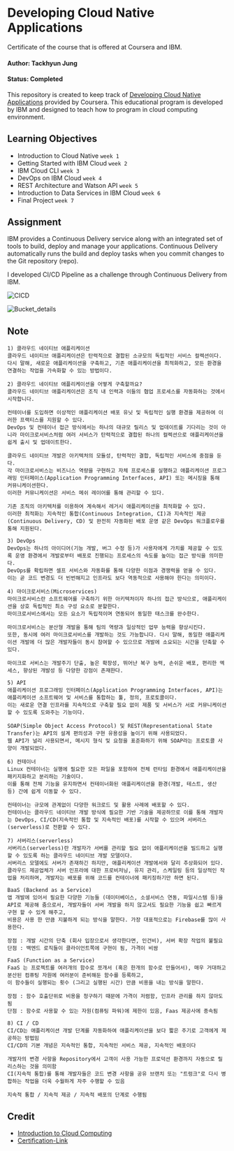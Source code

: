 # Developing Cloud Native Applications


Certificate of the course that is offered at Coursera and IBM.

#### Author: Tackhyun Jung

#### Status: Completed

This repository is created to keep track of [Developing Cloud Native Applications](https://www.coursera.org/learn/developing-cloud-native-applications) provided by Coursera.
This educational program is developed by IBM and designed to teach how to program in cloud computing environment.

## Learning Objectives

- Introduction to Cloud Native `week 1`
- Getting Started with IBM Cloud `week 2`
- IBM Cloud CLI `week 3`
- DevOps on IBM Cloud `week 4`
- REST Architecture and Watson API `week 5`
- Introduction to Data Services in IBM Cloud `week 6`
- Final Project `week 7`

## Assignment
IBM provides a Continuous Delivery service along with an integrated set of tools to build, deploy and manage your applications. Continuous Delivery automatically runs the build and deploy tasks when you commit changes to the Git repository (repo). 

I developed CI/CD Pipeline as a challenge through Continuous Delivery from IBM.

![CICD](https://user-images.githubusercontent.com/41291493/110789769-97a71b00-82b3-11eb-8484-e33299e7c312.png)

![Bucket_details](https://user-images.githubusercontent.com/41291493/110789762-9675ee00-82b3-11eb-941b-95bc4da14265.png)

## Note

```
1) 클라우드 네이티브 애플리케이션
클라우드 네이티브 애플리케이션은 탄력적으로 결합된 소규모의 독립적인 서비스 컬렉션이다. 
다시 말해, 새로운 애플리케이션을 구축하고, 기존 애플리케이션을 최적화하고, 모든 환경을 연결하는 작업을 가속화할 수 있는 방법이다.

2) 클라우드 네이티브 애플리케이션을 어떻게 구축할까요?
클라우드 네이티브 애플리케이션은 조직 내 인력과 이들의 협업 프로세스를 자동화하는 것에서 시작합니다.

컨테이너를 도입하면 이상적인 애플리케이션 배포 유닛 및 독립적인 실행 환경을 제공하여 이러한 프랙티스를 지원할 수 있다.
DevOps 및 컨테이너 접근 방식에서는 하나의 대규모 릴리스 및 업데이트를 기다리는 것이 아니라 마이크로서비스처럼 여러 서비스가 탄력적으로 결합된 하나의 컬렉션으로 애플리케이션을 쉽게 출시 및 업데이트한다.

클라우드 네이티브 개발은 아키텍처의 모듈성, 탄력적인 결합, 독립적인 서비스에 중점을 둔다.
각 마이크로서비스는 비즈니스 역량을 구현하고 자체 프로세스를 실행하고 애플리케이션 프로그래밍 인터페이스(Application Programming Interfaces, API) 또는 메시징을 통해 커뮤니케이션한다.
이러한 커뮤니케이션은 서비스 메쉬 레이어를 통해 관리할 수 있다.

기존 조직의 아키텍처를 이용하여 계속해서 레거시 애플리케이션을 최적화할 수 있다. 
이러한 최적화는 지속적인 통합(Continuous Integration, CI)과 지속적인 제공(Continuous Delivery, CD) 및 완전히 자동화된 배포 운영 같은 DevOps 워크플로우를 통해 지원된다.

3) DevOps 
DevOps는 하나의 아이디어(기능 개발, 버그 수정 등)가 사용자에게 가치를 제공할 수 있도록 운영 환경에서 개발로부터 배포로 진행되는 프로세스의 속도를 높이는 접근 방식을 의미한다.
DevOps를 확립하면 셀프 서비스와 자동화를 통해 다양한 이점과 경쟁력을 얻을 수 있다.
이는 곧 코드 변경도 더 빈번해지고 인프라도 보다 역동적으로 사용해야 한다는 의미이다.

4) 마이크로서비스(Microservices)
마이크로서비스란 소프트웨어를 구축하기 위한 아키텍처이자 하나의 접근 방식으로, 애플리케이션을 상호 독립적인 최소 구성 요소로 분할한다.
마이크로서비스에서는 모든 요소가 독립적이며 연동되어 동일한 태스크를 완수한다.

마이크로서비스는 분산형 개발을 통해 팀의 역량과 일상적인 업무 능력을 향상시킨다.
또한, 동시에 여러 마이크로서비스를 개발하는 것도 가능합니다. 다시 말해, 동일한 애플리케이션 개발에 더 많은 개발자들이 동시 참여할 수 있으므로 개발에 소요되는 시간을 단축할 수 있다.

마이크로 서비스는 개발주기 단출, 높은 확장성, 뛰어난 복구 능력, 손쉬운 배포, 편리한 엑세스, 향상된 개발성 등 다양한 강점이 존재한다.

5) API
애플리케이션 프로그래밍 인터페이스(Application Programming Interfaces, API)는 애플리케이션 소프트웨어 및 서비스를 통합하는 툴, 정의, 프로토콜이다. 
이는 새로운 연결 인프라를 지속적으로 구축할 필요 없이 제품 및 서비스가 서로 커뮤니케이션할 수 있도록 도와주는 기능이다.

SOAP(Simple Object Access Protocol) 및 REST(Representational State Transfer)는 API의 설계 편의성과 구현 유용성을 높이기 위해 사용되었다.
웹 API가 널리 사용되면서, 메시지 형식 및 요청을 표준화하기 위해 SOAP라는 프로토콜 사양이 개발되었다.

6) 컨테이너
Linux 컨테이너는 실행에 필요한 모든 파일을 포함하여 전체 런타임 환경에서 애플리케이션을 패키지화하고 분리하는 기술이다.
이를 통해 전체 기능을 유지하면서 컨테이너화된 애플리케이션을 환경(개발, 테스트, 생산 등) 간에 쉽게 이동할 수 있다.

컨테이너는 규모에 관계없이 다양한 워크로드 및 활용 사례에 배포할 수 있다.
컨테이너는 클라우드 네이티브 개발 방식에 필요한 기반 기술을 제공하므로 이를 통해 개발자는 DevOps, CI/CD(지속적인 통합 및 지속적인 배포)를 시작할 수 있으며 서버리스(serverless)로 전환할 수 있다.

7) 서버리스(serverless) 
서버리스(serverless)란 개발자가 서버를 관리할 필요 없이 애플리케이션을 빌드하고 실행할 수 있도록 하는 클라우드 네이티브 개발 모델이다.
서버리스 모델에도 서버가 존재하긴 하지만, 애플리케이션 개발에서와 달리 추상화되어 있다. 
클라우드 제공업체가 서버 인프라에 대한 프로비저닝, 유지 관리, 스케일링 등의 일상적인 작업을 처리하며, 개발자는 배포를 위해 코드를 컨테이너에 패키징하기만 하면 된다.

BaaS (Backend as a Service)
앱 개발에 있어서 필요한 다양한 기능들 (데이터베이스, 소셜서비스 연동, 파일시스템 등)을 API로 제공해 줌으로서, 개발자들이 서버 개발을 하지 않고서도 필요한 기능을 쉽고 빠르게 구현 할 수 있게 해주고, 
비용은 사용 한 만큼 지불하게 되는 방식을 말한다. 가장 대표적으로는 Firebase를 많이 사용한다.

장점 : 개발 시간의 단축 (회사 입장으로서 생각한다면, 인건비), 서버 확장 작업의 불필요 
단점 : 백엔드 로직들이 클라이언트쪽에 구현이 됨, 가격이 비쌈

FaaS (Function as a Service)
FaaS 는 프로젝트를 여러개의 함수로 쪼개서 (혹은 한개의 함수로 만들어서), 매우 거대하고 분산된 컴퓨팅 자원에 여러분이 준비해둔 함수를 등록하고, 
이 함수들이 실행되는 횟수 (그리고 실행된 시간) 만큼 비용을 내는 방식을 말한다.

장점 : 함수 호출단위로 비용을 청구하기 때문에 가격이 저렴함, 인프라 관리를 하지 않아도 됨
단점 : 함수로 사용할 수 있는 자원(컴퓨팅 파워)에 제한이 있음, Faas 제공사에 종속됨

8) CI / CD
CI/CD는 애플리케이션 개발 단계를 자동화하여 애플리케이션을 보다 짧은 주기로 고객에게 제공하는 방법임
CI/CD의 기본 개념은 지속적인 통합, 지속적인 서비스 제공, 지속적인 배포이다

개발자의 변경 사항을 Repository에서 고객이 사용 가능한 프로덕션 환경까지 자동으로 릴리스하는 것을 의미함
CI(지속적 통합)를 통해 개발자들은 코드 변경 사항을 공유 브랜치 또는 "트렁크"로 다시 병합하는 작업을 더욱 수월하게 자주 수행할 수 있음

지속적 통합 / 지속적 제공 / 지속적 배포의 단계로 수행됨
```

## Credit

- [Introduction to Cloud Computing](https://www.coursera.org/learn/introduction-to-cloud)
- [Certification-Link](https://www.coursera.org/account/accomplishments/verify/ARUZJ5MFXRY7)
